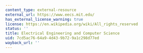 ```yaml
---
content_type: external-resource
external_url: https://www.eecs.mit.edu/
has_external_license_warning: true
license: https://en.wikipedia.org/wiki/All_rights_reserved
status: ''
title: Electrical Engineering and Computer Science
uid: 7cd5ac76-64a9-4d43-9b72-9a1c298d77ed
wayback_url: ''
---
```

